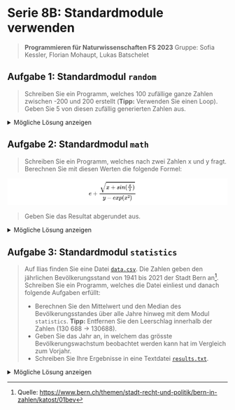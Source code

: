 # Serie 8B: Standardmodule verwenden

> **Programmieren für Naturwissenschaften FS 2023**
> Gruppe: Sofia Kessler, Florian Mohaupt, Lukas Batschelet

## Aufgabe 1: Standardmodul `random`

> Schreiben Sie ein Programm, welches 100 zufällige ganze Zahlen zwischen -200 und 200 erstellt
> (**Tipp:** Verwenden Sie einen Loop). Geben Sie 5 von diesen zufällig generierten Zahlen aus.

<details>
    <summary> Mögliche Lösung anzeigen </summary>

```python
import random

# Liste zum Speichern der zufälligen Zahlen
zufallszahlen = []

# 100 zufällige Zahlen generieren
for i in range(100):
    zufallszahl = random.randint(-200, 200)
    zufallszahlen.append(zufallszahl)

# 5 zufällige Zahlen aus der Liste ausgeben
ausgewaehlte_zahlen = random.sample(zufallszahlen, 5)
print("5 zufällig ausgewählte Zahlen:", ausgewaehlte_zahlen)
```

[Vollstängier Quellcode](S8BA1.py)

</details>

## Aufgabe 2: Standardmodul `math`

> Schreiben Sie ein Programm, welches nach zwei Zahlen x und y fragt. Berechnen Sie mit diesen Werten die folgende Formel:

![Funktion](RESOURCES/funktion_A2.png)

> Geben Sie das Resultat abgerundet aus.

<details>
    <summary> Mögliche Lösung anzeigen </summary>

```python
import math

# Eingabe
x = float(input("Bitte geben Sie eine Zahl für x ein: "))
y = float(input("Bitte geben Sie eine Zahl für y ein: "))

# Berechnung
e = math.e
pi = math.pi
ergebnis = e + math.sqrt(x + math.sin(pi/2)) / (y - math.exp(x**2))

# Ausgabe
print("Ergebnis:", math.floor(ergebnis))
```

[Vollstängier Quellcode](S8BA2.py)

</details>

## Aufgabe 3: Standardmodul `statistics`

> Auf Ilias finden Sie eine Datei [`data.csv`](PN_23FS_08B/data.csv). Die Zahlen geben den jährlichen Bevölkerungsstand von 1941 bis 2021 der Stadt Bern an[^1]. Schreiben Sie ein Programm, welches die Datei einliest und danach folgende Aufgaben erfüllt:
>
> - Berechnen Sie den Mittelwert und den Median des Bevölkerungsstandes über alle Jahre hinweg mit dem Modul `statistics`. **Tipp:** Entfernen Sie den Leerschlag innerhalb der Zahlen (130 688 → 130688).
> - Geben Sie das Jahr an, in welchem das grösste Bevölkerungswachstum beobachtet werden kann hat im Vergleich zum Vorjahr.
> - Schreiben Sie Ihre Ergebnisse in eine Textdatei [`results.txt`](PN_23FS_08B/results.txt).

[^1]: Quelle: https://www.bern.ch/themen/stadt-recht-und-politik/bern-in-zahlen/katost/01bev

<details>
    <summary> Mögliche Lösung anzeigen </summary>

```python
import csv
import statistics

# Einlesen der CSV-Datei
bevoelkerungsdaten = []

with open('data.csv', 'r') as csvfile:
    csvreader = csv.reader(csvfile, delimiter=';')
    next(csvreader)  # Überspringe die Kopfzeile
    for row in csvreader:
        if len(row) == 2:
            jahr, bevoelkerung = row
            bevoelkerung = int(bevoelkerung.replace(" ", ""))
            bevoelkerungsdaten.append((jahr, bevoelkerung))
        else:
            print(f"Warnung: Ungültige Zeile übersprungen: {row}")

# Mittelwert und Median berechnen
bevoelkerungszahlen = [bevoelkerung for jahr, bevoelkerung in bevoelkerungsdaten]
mittelwert = statistics.mean(bevoelkerungszahlen)
median = statistics.median(bevoelkerungszahlen)

# Grösstes Bevölkerungswachstum finden
max_wachstum = 0
jahr_max_wachstum = None
bemerkung = ""

for i in range(1, len(bevoelkerungsdaten)):
    jahr_aktuell = int(bevoelkerungsdaten[i][0])
    jahr_vorher = int(bevoelkerungsdaten[i - 1][0])
    
    wachstum = bevoelkerungsdaten[i][1] - bevoelkerungsdaten[i - 1][1]
    
    # Vor 1980 liegen nur fünfjährlich die Daten vor. 
    # Daher muss das Wachstum in einem solchen Fall auf ein Jahr gemittelt werden.
    if jahr_aktuell < 1981:  
        wachstum = wachstum / (jahr_aktuell - jahr_vorher)  # Mittlere jährliche Veränderung
    
    if wachstum > max_wachstum:
        max_wachstum = wachstum
        jahr_max_wachstum = jahr_aktuell
        bemerkung = "(gemittelt über 5 Jahre)" if jahr_aktuell < 1980 else ""

# Ergebnisse in eine Textdatei schreiben
with open('results.txt', 'w') as f:
    f.write(f"Mittelwert der Bevoelkerung: {mittelwert}\n")
    f.write(f"Median der Bevoelkerung: {median}\n")
    f.write(f"Jahr mit dem grössten Bevoelkerungswachstum: {jahr_max_wachstum} {bemerkung}\n")

print("Die Ergebnisse wurden in results.txt geschrieben.")
```

- [Vollstängier Quellcode](S8BA3.py)
- [CSV-Datei](data.csv)
- [Ausgabedatei](results.txt)


</details>


